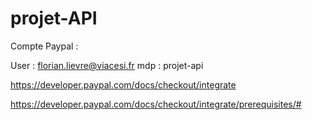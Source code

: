 # projet-API


Compte Paypal : 

User : florian.lievre@viacesi.fr
mdp : projet-api

https://developer.paypal.com/docs/checkout/integrate

https://developer.paypal.com/docs/checkout/integrate/prerequisites/#